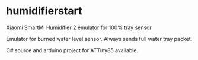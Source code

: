 # humidifierstart
Xiaomi SmartMi Humidifier 2 emulator for 100% tray sensor

Emulator for burned water level sensor. Always sends full water tray packet.

C# source and arduino project for ATTiny85 available.
